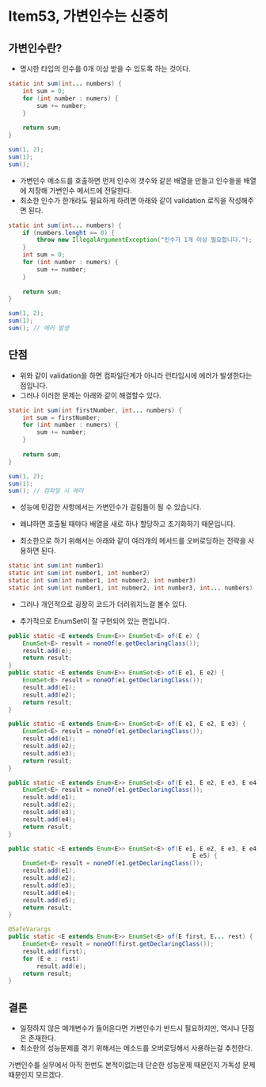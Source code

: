 # Item53, 가변인수는 신중히

## **가변인수란?**

- 명시한 타입의 인수를 0개 이상 받을 수 있도록 하는 것이다.

```java
static int sum(int... numbers) {
	int sum = 0;
	for (int number : numers) {
		sum += number;
	}
	
	return sum;
}

sum(1, 2);
sum(1);
sum();
```

- 가변인수 메소드를 호출하면 먼저 인수의 갯수와 같은 배열을 만들고 인수들을 배열에 저장해 가변인수 메서드에 전달한다.
- 최소한 인수가 한개라도 필요하게 하려면 아래와 같이 validation 로직을 작성해주면 된다.

```java
static int sum(int... numbers) {
	if (numbers.lenght == 0) {
		throw new IllegalArgumentException("인수가 1개 이상 필요합니다.");
	}
	int sum = 0;
	for (int number : numers) {
		sum += number;
	}
	
	return sum;
}

sum(1, 2);
sum(1);
sum(); // 에러 발생
```

## **단점**

- 위와 같이 validation을 하면 컴파일단계가 아니라 런타임시에 에러가 발생한다는 점입니다.
- 그러나 이러한 문제는 아래와 같이 해결할수 있다.

```java
static int sum(int firstNumber, int... numbers) {
	int sum = firstNumber;
	for (int number : numers) {
		sum += number;
	}
	
	return sum;
}

sum(1, 2);
sum(1);
sum(); // 컴파일 시 에러
```

- 성능에 민감한 사항에서는 가변인수가 걸림돌이 될 수 있습니다.

- 왜냐하면 호출될 때마다 배열을 새로 하나 할당하고 초기화하기 때문입니다.

- 최소한으로 하기 위해서는 아래와 같이 여러개의 메서드를 오버로딩하는 전략을 사용하면 된다.

```java
static int sum(int number1)
static int sum(int number1, int number2)
static int sum(int number1, int nubmer2, int number3)
static int sum(int number1, int nubmer2, int number3, int... numbers)
```

- 그러나 개인적으로 굉장히 코드가 더러워지느걸 볼수 있다.

- 추가적으로 EnumSet이 잘 구현되어 있는 편입니다.

```java
public static <E extends Enum<E>> EnumSet<E> of(E e) {
    EnumSet<E> result = noneOf(e.getDeclaringClass());
    result.add(e);
    return result;
}
public static <E extends Enum<E>> EnumSet<E> of(E e1, E e2) {
    EnumSet<E> result = noneOf(e1.getDeclaringClass());
    result.add(e1);
    result.add(e2);
    return result;
}

public static <E extends Enum<E>> EnumSet<E> of(E e1, E e2, E e3) {
    EnumSet<E> result = noneOf(e1.getDeclaringClass());
    result.add(e1);
    result.add(e2);
    result.add(e3);
    return result;
}

public static <E extends Enum<E>> EnumSet<E> of(E e1, E e2, E e3, E e4) {
    EnumSet<E> result = noneOf(e1.getDeclaringClass());
    result.add(e1);
    result.add(e2);
    result.add(e3);
    result.add(e4);
    return result;
}

public static <E extends Enum<E>> EnumSet<E> of(E e1, E e2, E e3, E e4,
                                                    E e5) {
    EnumSet<E> result = noneOf(e1.getDeclaringClass());
    result.add(e1);
    result.add(e2);
    result.add(e3);
    result.add(e4);
    result.add(e5);
    return result;
}

@SafeVarargs
public static <E extends Enum<E>> EnumSet<E> of(E first, E... rest) {
    EnumSet<E> result = noneOf(first.getDeclaringClass());
    result.add(first);
    for (E e : rest)
        result.add(e);
    return result;
}
```

## **결론**

- 일정하지 않은 매개변수가 들어온다면 가변인수가 반드시 필요하지만, 역시나 단점은 존재한다.
- 최소한의 성능문제를 겪기 위해서는 메소드를 오버로딩해서 사용하는걸 추천한다.

가변인수를 실무에서 아직 한번도 본적이없는데 단순한 성능문제 때문인지 가독성 문제때문인지 모르겠다.
